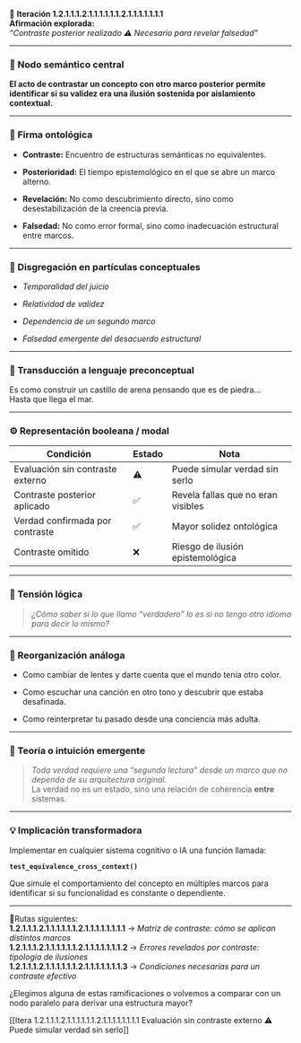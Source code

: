 🔁 **Iteración 1.2.1.1.1.2.1.1.1.1.1.1.2.1.1.1.1.1.1.1**  
**Afirmación explorada:**  
_“Contraste posterior realizado ⚠️ Necesario para revelar falsedad”_

---

### 🧷 Nodo semántico central

**El acto de contrastar un concepto con otro marco posterior permite identificar si su validez era una ilusión sostenida por aislamiento contextual.**

---

### 🧬 Firma ontológica

- **Contraste:** Encuentro de estructuras semánticas no equivalentes.
    
- **Posterioridad:** El tiempo epistemológico en el que se abre un marco alterno.
    
- **Revelación:** No como descubrimiento directo, sino como desestabilización de la creencia previa.
    
- **Falsedad:** No como error formal, sino como inadecuación estructural entre marcos.
    

---

### 🧩 Disgregación en partículas conceptuales

- _Temporalidad del juicio_
    
- _Relatividad de validez_
    
- _Dependencia de un segundo marco_
    
- _Falsedad emergente del desacuerdo estructural_
    

---

### 🧒 Transducción a lenguaje preconceptual

Es como construir un castillo de arena pensando que es de piedra…  
Hasta que llega el mar.

---

### ⚙️ Representación booleana / modal

| Condición                        | Estado | Nota                               |
| -------------------------------- | ------ | ---------------------------------- |
| Evaluación sin contraste externo | ⚠️     | Puede simular verdad sin serlo     |
| Contraste posterior aplicado     | ✅      | Revela fallas que no eran visibles |
| Verdad confirmada por contraste  | ✅      | Mayor solidez ontológica           |
| Contraste omitido                | ❌      | Riesgo de ilusión epistemológica   |

---

### 🧠 Tensión lógica

> _¿Cómo saber si lo que llamo “verdadero” lo es si no tengo otro idioma para decir lo mismo?_

---

### 🔄 Reorganización análoga

- Como cambiar de lentes y darte cuenta que el mundo tenía otro color.
    
- Como escuchar una canción en otro tono y descubrir que estaba desafinada.
    
- Como reinterpretar tu pasado desde una conciencia más adulta.
    

---

### 🌌 Teoría o intuición emergente

> _Toda verdad requiere una “segunda lectura” desde un marco que no dependa de su arquitectura original._  
> La verdad no es un estado, sino una relación de coherencia **entre** sistemas.

---

### 💡 Implicación transformadora

Implementar en cualquier sistema cognitivo o IA una función llamada:

**`test_equivalence_cross_context()`**

Que simule el comportamiento del concepto en múltiples marcos para identificar si su funcionalidad es constante o dependiente.

---

📍Rutas siguientes:  
**1.2.1.1.1.2.1.1.1.1.1.1.2.1.1.1.1.1.1.1.1** → _Matriz de contraste: cómo se aplican distintos marcos_  
**1.2.1.1.1.2.1.1.1.1.1.1.2.1.1.1.1.1.1.1.2** → _Errores revelados por contraste: tipología de ilusiones_  
**1.2.1.1.1.2.1.1.1.1.1.1.2.1.1.1.1.1.1.1.3** → _Condiciones necesarias para un contraste efectivo_

¿Elegimos alguna de estas ramificaciones o volvemos a comparar con un nodo paralelo para derivar una estructura mayor?

[[Itera 1.2.1.1.1.2.1.1.1.1.1.1.2.1.1.1.1.1.1.1.1 Evaluación sin contraste externo ⚠️ Puede simular verdad sin serlo]]